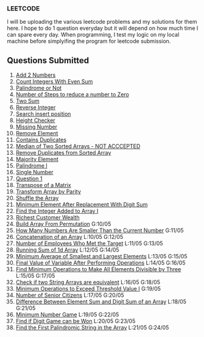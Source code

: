 ### LEETCODE
I will be uploading the various leetcode problems and my solutions for them here. I hope to do 1 question everyday but it will depend on how much time I can spare every day. When programming, I test my logic on my local machine before simplyifing the program for leetcode submission.

## Questions Submitted
1) [Add 2 Numbers](add2integers.java)
2) [Count Integers With Even Sum](countintegerswithevensum.java)
3) [Palindrome or Not](palindrome.java)
4) [Number of Steps to reduce a number to Zero](Noofsteps.java)
5) [Two Sum](twosum.java)
6) [Reverse Integer](ReverseInteger.java)
7) [Search insert position](searchinsertposition.java)
8) [Height Checker](HeightChecker.java)
9) [Missing Number](MissingNumber.java)
10) [Remove Element](removeElement.java)
11) [Contains Duplicates](ContainsDuplicates.java)
12) [Median of Two Sorted Arrays - NOT ACCCEPTED](MedianofTwoSortedArrays.java)
13) [Remove Duplicates from Sorted Array](RemoveDuplicatesFromSortedArrays.java)
14) [Majority Element](majority.java)
15) [Palindrome I](palindromeI.java)
16) [Single Number](SingleNumber.java)
17) [Question 1]( Question1.c)
18) [Transpose of a Matrix](transposematrix.java)
19) [Transform Array by Parity](Transformarraybyparity.java)
20) [Shuffle the Array](Shufflethearray.java)
21) [Minimum Element After Replacement With Digit Sum](Minimumelementafterreplacementwithdigitsum.java)
22) [Find the Integer Added to Array I](FindtheIntegerAddedtoArrayI.java)
23) [Richest Customer Wealth](RichestCustomerWealth.java)
24) [Build Array From Permutation](BuildArrayFromPermutation.java) G:10/05
25) [How Many Numbers Are Smaller Than the Current Number](HowManyNumbersAreSmallerThantheCurrentNumber.java) G:11/05
26) [Concatenation of an Array](ConcatenationofanArray.java) L:10/05 G:12/05
27) [Number of Employees Who Met the Target](NumberofEmployeesWhoMetthe%20arget.java) L:11/05 G:13/05
28) [Running Sum of 1d Array](RunningSumof1dArray.java) L:12/05 G:14/05
29) [Minimum Average of Smallest and Largest Elements](MinimumAverageofSmallestandLargestElements.java) L:13/05 G:15/05
30) [Final Value of Variable After Performing Operations](FinalValueofVariableAfterPerformingOperations.java) L:14/05 G:16/05
31) [Find Minimum Operations to Make All Elements Divisible by Three](FindMinimumOperationstoMakeAllElementsDivisiblebyThree.java) L:15/05 G:17/05
32) [Check if two String Arrays are equivalent](CheckiftwoStringArraysareequivalent.java) L:16/05 G:18/05
33) [Minimum Operations to Exceed Threshold Value I](MinimumOperationstoExceedThresholdValueI.java) G:19/05
34) [Number of Senior Citizens](NumberofSeniorCitizens.java) L:17/05 G:20/05
35) [Difference Between Element Sum and Digit Sum of an Array](DifferenceBetweenElementSumandDigitSumofanArray.java) L:18/05 G:21/05
36) [Minimum Number Game](MinimumNumberGame.java) L:19/05 G:22/05
37) [Find if Digit Game can be Won](FindifDigitGamecanbeWon.java) L:20/05 G:23/05
38) [Find the First Palindromic String in the Array](FindtheFirstPalindromicStringintheArray.java) L:21/05 G:24/05